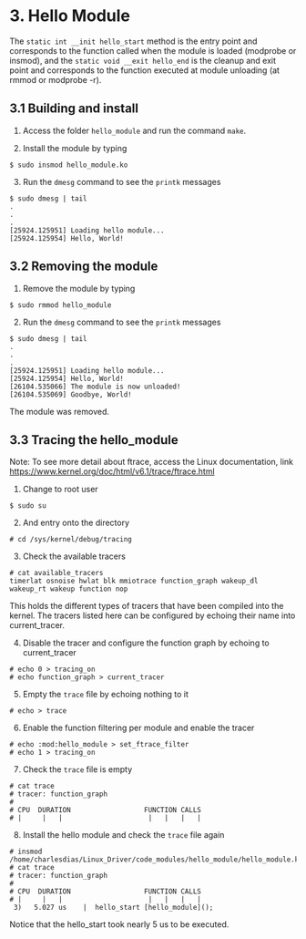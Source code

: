 # 3. Hello Module

The `static int __init hello_start` method is the entry point and corresponds to the function called when the module is loaded (modprobe or insmod), and the `static void __exit hello_end` is the cleanup and exit
point and corresponds to the function executed at module unloading (at rmmod or modprobe -r).

## 3.1 Building and install

1. Access the folder `hello_module` and run the command `make`.

2. Install the module by typing

```console
$ sudo insmod hello_module.ko
```

3. Run the `dmesg` command to see the `printk` messages
```console
$ sudo dmesg | tail
.
.
.
[25924.125951] Loading hello module...
[25924.125954] Hello, World!
```

## 3.2 Removing the module

1. Remove the module by typing

```console
$ sudo rmmod hello_module
```

2. Run the `dmesg` command to see the `printk` messages
```console
$ sudo dmesg | tail
.
.
.
[25924.125951] Loading hello module...
[25924.125954] Hello, World!
[26104.535066] The module is now unloaded!
[26104.535069] Goodbye, World!
```

The module was removed.

## 3.3 Tracing the hello_module
 Note: To see more detail about ftrace, access the Linux documentation, link https://www.kernel.org/doc/html/v6.1/trace/ftrace.html

1. Change to root user
```console
$ sudo su
```

2. And entry onto the directory
```console
# cd /sys/kernel/debug/tracing
```

3. Check the available tracers
```console
# cat available_tracers 
timerlat osnoise hwlat blk mmiotrace function_graph wakeup_dl wakeup_rt wakeup function nop
```

This holds the different types of tracers that have been compiled into the kernel. The tracers listed here can be configured by echoing their name into current_tracer.

4. Disable the tracer and configure the function graph by echoing to current_tracer
```console
# echo 0 > tracing_on
# echo function_graph > current_tracer
```

5. Empty the `trace` file by echoing nothing to it
```console
# echo > trace
```

6. Enable the function filtering per module and enable the tracer
```console
# echo :mod:hello_module > set_ftrace_filter
# echo 1 > tracing_on
```
7. Check the `trace` file is empty
```console
# cat trace
# tracer: function_graph
#
# CPU  DURATION                  FUNCTION CALLS
# |     |   |                     |   |   |   |
```

8. Install the hello module and check the `trace` file again
```console
# insmod /home/charlesdias/Linux_Driver/code_modules/hello_module/hello_module.ko 
# cat trace
# tracer: function_graph
#
# CPU  DURATION                  FUNCTION CALLS
# |     |   |                     |   |   |   |
 3)   5.027 us    |  hello_start [hello_module]();
```

Notice that the hello_start took nearly 5 us to be executed.